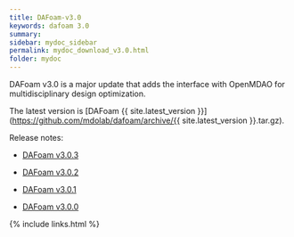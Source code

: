 ```yaml
---
title: DAFoam-v3.0
keywords: dafoam 3.0
summary: 
sidebar: mydoc_sidebar
permalink: mydoc_download_v3.0.html
folder: mydoc
---
```


DAFoam v3.0 is a major update that adds the interface with OpenMDAO for multidisciplinary design optimization.

The latest version is [DAFoam {{ site.latest_version }}](https://github.com/mdolab/dafoam/archive/{{ site.latest_version }}.tar.gz).

Release notes:

- [DAFoam v3.0.3](https://github.com/mdolab/dafoam/releases/tag/v3.0.3)

- [DAFoam v3.0.2](https://github.com/mdolab/dafoam/releases/tag/v3.0.2)

- [DAFoam v3.0.1](https://github.com/mdolab/dafoam/releases/tag/v3.0.1)

- [DAFoam v3.0.0](https://github.com/mdolab/dafoam/releases/tag/v3.0.0)


{% include links.html %}
